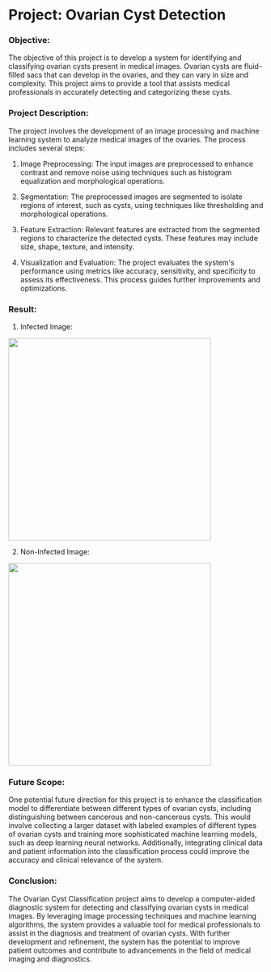 # Project: Ovarian Cyst Detection

### Objective:
The objective of this project is to develop a system for identifying and classifying ovarian cysts present in medical images. Ovarian cysts are fluid-filled sacs that can develop in the ovaries, and they can vary in size and complexity. This project aims to provide a tool that assists medical professionals in accurately detecting and categorizing these cysts.

### Project Description:
The project involves the development of an image processing and machine learning system to analyze medical images of the ovaries. The process includes several steps:

1. Image Preprocessing: The input images are preprocessed to enhance contrast and remove noise using techniques such as histogram equalization and morphological operations.

2. Segmentation: The preprocessed images are segmented to isolate regions of interest, such as cysts, using techniques like thresholding and morphological operations.

3. Feature Extraction: Relevant features are extracted from the segmented regions to characterize the detected cysts. These features may include size, shape, texture, and intensity.

4. Visualization and Evaluation: The project evaluates the system's performance using metrics like accuracy, sensitivity, and specificity to assess its effectiveness. This process guides further improvements and optimizations.

### Result:
1. Infected Image:
   
<img src="https://github.com/Ruchag0803/Ovarian-Cyst-detection-using-image-processing/assets/112757983/188c0e33-d0ba-4996-ba02-3adf959f3acb" width="400" height="400">

2. Non-Infected Image:
   
<img src="https://github.com/Ruchag0803/Ovarian-Cyst-detection-using-image-processing/assets/112757983/aa431f49-f227-47a5-8ccd-552b6b508830" width="400" height="400">


### Future Scope:
One potential future direction for this project is to enhance the classification model to differentiate between different types of ovarian cysts, including distinguishing between cancerous and non-cancerous cysts. This would involve collecting a larger dataset with labeled examples of different types of ovarian cysts and training more sophisticated machine learning models, such as deep learning neural networks. Additionally, integrating clinical data and patient information into the classification process could improve the accuracy and clinical relevance of the system.

### Conclusion:
The Ovarian Cyst Classification project aims to develop a computer-aided diagnostic system for detecting and classifying ovarian cysts in medical images. By leveraging image processing techniques and machine learning algorithms, the system provides a valuable tool for medical professionals to assist in the diagnosis and treatment of ovarian cysts. With further development and refinement, the system has the potential to improve patient outcomes and contribute to advancements in the field of medical imaging and diagnostics.
